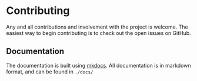 # Contributing

Any and all contributions and involvement with the project is welcome. The easiest way to begin contributing is to check out the open issues on GitHub.

## Documentation

The documentation is built using [mkdocs](https://www.mkdocs.org/). All documentation is in markdown format, and can be found in `./docs/`
